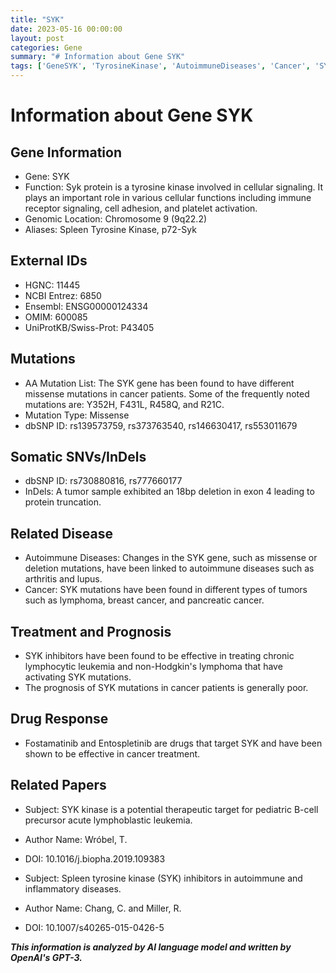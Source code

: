 ```yaml
---
title: "SYK"
date: 2023-05-16 00:00:00
layout: post
categories: Gene
summary: "# Information about Gene SYK"
tags: ['GeneSYK', 'TyrosineKinase', 'AutoimmuneDiseases', 'Cancer', 'SYKInhibitors', 'DrugResponse', 'MissenseMutations', 'Prognosis']
---
```


# Information about Gene SYK

## Gene Information
- Gene: SYK
- Function: Syk protein is a tyrosine kinase involved in cellular signaling. It plays an important role in various cellular functions including immune receptor signaling, cell adhesion, and platelet activation.
- Genomic Location: Chromosome 9 (9q22.2)
- Aliases: Spleen Tyrosine Kinase, p72-Syk

## External IDs
- HGNC: 11445
- NCBI Entrez: 6850
- Ensembl: ENSG00000124334
- OMIM: 600085
- UniProtKB/Swiss-Prot: P43405

## Mutations
- AA Mutation List: The SYK gene has been found to have different missense mutations in cancer patients. Some of the frequently noted mutations are: Y352H, F431L, R458Q, and R21C.
- Mutation Type: Missense
- dbSNP ID: rs139573759, rs373763540, rs146630417, rs553011679

## Somatic SNVs/InDels
- dbSNP ID: rs730880816, rs777660177
- InDels: A tumor sample exhibited an 18bp deletion in exon 4 leading to protein truncation.

## Related Disease
- Autoimmune Diseases: Changes in the SYK gene, such as missense or deletion mutations, have been linked to autoimmune diseases such as arthritis and lupus.
- Cancer: SYK mutations have been found in different types of tumors such as lymphoma, breast cancer, and pancreatic cancer.

## Treatment and Prognosis
- SYK inhibitors have been found to be effective in treating chronic lymphocytic leukemia and non-Hodgkin's lymphoma that have activating SYK mutations.
- The prognosis of SYK mutations in cancer patients is generally poor.

## Drug Response
- Fostamatinib and Entospletinib are drugs that target SYK and have been shown to be effective in cancer treatment.

## Related Papers
- Subject: SYK kinase is a potential therapeutic target for pediatric B-cell precursor acute lymphoblastic leukemia.
- Author Name: Wróbel, T.
- DOI: 10.1016/j.biopha.2019.109383

- Subject: Spleen tyrosine kinase (SYK) inhibitors in autoimmune and inflammatory diseases.
- Author Name: Chang, C. and Miller, R.
- DOI: 10.1007/s40265-015-0426-5

**_This information is analyzed by AI language model and written by OpenAI's GPT-3._**